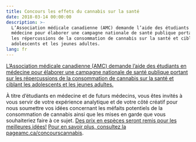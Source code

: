 ```yaml
---
title: Concours les effets du cannabis sur la santé
date: 2018-03-14 00:00:00
description: >-
  L’Association médicale canadienne (AMC) demande l’aide des étudiants en
  médecine pour élaborer une campagne nationale de santé publique portant sur
  les répercussions de la consommation de cannabis sur la santé et ciblant les
  adolescents et les jeunes adultes.
lang: fr
---
```


[L’Association m&eacute;dicale canadienne (AMC) demande l’aide des &eacute;tudiants en m&eacute;decine pour &eacute;laborer une campagne nationale de sant&eacute; publique portant sur les r&eacute;percussions de la consommation de cannabis sur la sant&eacute; et ciblant les adolescents et les jeunes adultes.]()

[]()

&Agrave; titre d’&eacute;tudiants en m&eacute;decine et de futurs m&eacute;decins, vous &ecirc;tes invit&eacute;s &agrave; vous servir de votre exp&eacute;rience analytique et de votre c&ocirc;t&eacute; cr&eacute;atif pour nous soumettre vos id&eacute;es concernant les m&eacute;faits potentiels de la consommation de cannabis ainsi que les mises en garde que vous souhaiteriez faire &agrave; ce sujet. [Des prix en esp&egrave;ces seront remis pour les meilleures id&eacute;es!]() [Pour en savoir plus, consultez la page]()[amc.ca/concourscannabis](amc.ca/concourscannabis).